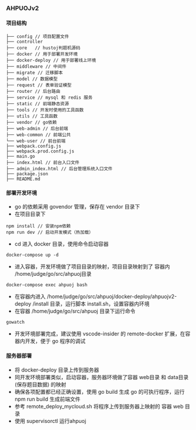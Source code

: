 ### AHPUOJv2
#### 项目结构
```
├── config // 项目配置文件
├── controller 
├── core   // hustoj判题机源码
├── docker // 用于部署开发环境
├── docker-deploy // 用于部署线上环境
├── middleware // 中间件
├── migrate // 迁移脚本
├── model // 数据模型
├── request // 表单验证模型
├── router // 后台路由
├── service // mysql 和 redis 服务
├── static // 前端静态资源
├── tools // 开发时使用的工具函数
├── utils // 工具函数
├── vendor // go依赖
├── web-admin // 后台前端
├── web-common // 前端公共
└── web-user // 前台前端
├── webpack.config.js
├── webpack.prod.config.js
├── main.go
├── index.html // 前台入口文件
├── admin_index.html // 后台管理系统入口文件
├── package.json
├── README.md
```
#### 部署开发环境
* go 的依赖采用 govendor 管理，保存在 vendor 目录下
* 在项目目录下
```
npm install // 安装npm依赖
npm run dev // 启动开发模式（热加载）
```
* cd 进入 docker 目录，使用命令启动容器
```
docker-compose up -d
```
* 进入容器，开发环境做了项目目录的映射，项目目录映射到了 容器内 /home/judge/go/src/ahpuoj目录
```
docker-compose exec ahpuoj bash
```
* 在容器内进入 /home/judge/go/src/ahpuoj/docker-deploy/ahpuojv2-deploy
/install 目录，运行脚本 install.sh，设置容器内环境
* 在容器 /home/judge/go/src/ahpuoj 目录下运行命令
```
gowatch
```
* 开发环境部署完成，建议使用 vscode-insider 的 remote-docker 扩展，在容器内开发，便于 go 程序的调试

#### 服务器部署
* 将 docker-deploy 目录上传到服务器
* 同开发环境部署类似，启动容器，服务器环境做了容器 web目录 和 data目录(保存题目数据) 的映射
* 确保各项配置都已经正确设置，使用 go build 生成 go 的可执行程序，运行 npm run build 生成前端文件
* 参考 remote_deploy_mycloud.sh 将程序上传到服务器上映射的 容器 web 目录
* 使用 supervisorctl 运行ahpuoj 